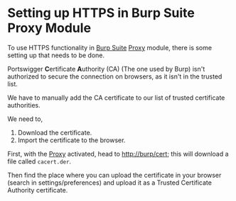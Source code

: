 # Setting up HTTPS in Burp Suite Proxy Module

To use HTTPS functionality in [Burp Suite](../../Burp%20Suite.md) [Proxy](Proxy.md) module, there is some setting up that needs to be done.

Portswigger **C**ertificate **A**uthority (CA) (The one used by Burp) isn't authorized to secure the connection on browsers, as it isn't in the trusted list.

We have to manually add the CA certificate to our list of trusted certificate authorities.

We need to,
1. Download the certificate.
2. Import the certificate to the browser.

First, with the [Proxy](Proxy.md) activated, head to [http://burp/cert](http://burp/cert); this will download a file called `cacert.der`.

Then find the place where you can upload the certificate in your browser (search in settings/preferences) and upload it as a Trusted Certificate Authority certificate.